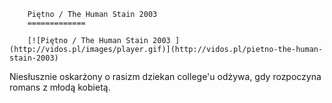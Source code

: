 
        Piętno / The Human Stain 2003 
        =============
        
        [![Piętno / The Human Stain 2003 ](http://vidos.pl/images/player.gif)](http://vidos.pl/pietno-the-human-stain-2003)
        
        
 Niesłusznie oskarżony o rasizm dziekan college'u odżywa, gdy rozpoczyna romans z młodą kobietą.
    